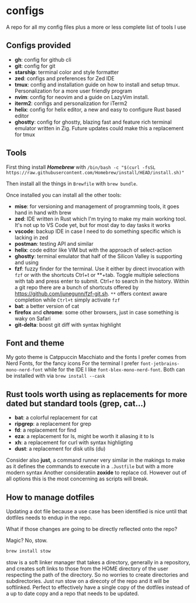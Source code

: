 # configs
A repo for all my config files plus a more or less complete list of tools I use

## Configs provided
- **gh**: config for github cli
- **git**: config for git
- **starship**: terminal color and style formatter
- **zed**: configs and preferences for Zed IDE
- **tmux**: config and installation guide on how to install and setup tmux. Personalization for a more user friendly program
- **nvim**: config for neovim and a guide on LazyVim install.
- **iterm2**: configs and personalization for iTerm2
- **helix**: config for helix editor, a new and easy to configure Rust based editor
- **ghostty**: config for ghostty, blazing fast and feature rich terminal emulator written in Zig. Future updates could make this a replacement for tmux

## Tools
First thing install **_Homebrew_** with `/bin/bash -c "$(curl -fsSL https://raw.githubusercontent.com/Homebrew/install/HEAD/install.sh)"`

Then install all the things in `Brewfile` with `brew bundle`.

Once installed you can install all the other tools:
- **mise**: for versioning and management of programming tools, it goes hand in hand with brew
- **zed**: IDE written in Rust which I'm trying to make my main working tool. It's not up to VS Code yet, but for most day to day tasks it works
- **vscode**: backup IDE in case I need to do something specific which is lacking in zed
- **postman**: testing API and similar
- **helix**: code editor like VIM but with the approach of select-action
- **ghostty**: terminal emulator that half of the Silicon Valley is supporting and using
- **fzf**: fuzzy finder for the terminal. Use it either by direct invocation with `fzf` or with the shortcuts Ctrl+t or **+tab. Toggle multiple selections with tab and press enter to submit. Ctrl+r to search in the history. Within a git repo there are a bunch of shortcuts offered by https://github.com/junegunn/fzf-git.sh. `**` offers context aware completion while `Ctrl+t` simply activate `fzf`
- **bat**: a better version of cat
- **firefox** and **chrome**: some other browsers, just in case something is waky on Safari
- **git-delta**: boost git diff with syntax highlight

## Font and theme
My goto theme is Catppuccin Macchiato and the fonts I prefer comes from Nerd Fonts, for the fancy icons
For the terminal I prefer `font-jetbrains-mono-nerd-font` while for the IDE I like `font-blex-mono-nerd-font`.
Both can be installed with via `brew install --cask`

## Rust tools worth using as replacements for more dated but standard tools (grep, cat...)

- **bat**: a colorful replacement for cat
- **ripgrep**: a replacement for grep
- **fd**: a replacement for find
- **eza**: a replacement for ls, might be worth it aliasing it to ls
- **xh**: a replacement for curl with syntax highligting
- **dust**: a replacement for disk utils (du)

Consider also **just**, a command runner very similar in the makings to make as it defines the commands to execute in a `.Justfile` but with a more modern syntax
Another consideratiin **zoxide** to replace cd. However out of all options this is the most concerning as scripts will break.

## How to manage dotfiles

Updating a dot file because a use case has been identified is nice until that dotfiles needs to endup in the repo.

What if those changes are going to be directly reflected onto the repo?

Magic? No, stow.

```sh
brew install stow
```

stow is a soft linker manager that takes a directory, generally in a repository, and creates soft links to those from the HOME directory of the user respecting the path of the directory. So no worries to create directories and subdirectories.
Just run stow on a direcoty of the repo and it will be softlinked.
Perfect to effectively have a single copy of the dotfiles instead of a up to date copy and a repo that needs to be updated.

